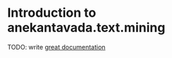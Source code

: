 # Introduction to anekantavada.text.mining

TODO: write [great documentation](http://jacobian.org/writing/what-to-write/)

